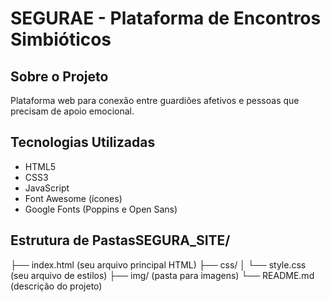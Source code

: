 # SEGURAE - Plataforma de Encontros Simbióticos

## Sobre o Projeto
Plataforma web para conexão entre guardiões afetivos e pessoas que precisam de apoio emocional.

## Tecnologias Utilizadas
- HTML5
- CSS3
- JavaScript
- Font Awesome (ícones)
- Google Fonts (Poppins e Open Sans)

## Estrutura de PastasSEGURA_SITE/
├── index.html        (seu arquivo principal HTML)
├── css/
│   └── style.css     (seu arquivo de estilos)
├── img/              (pasta para imagens)
└── README.md         (descrição do projeto)